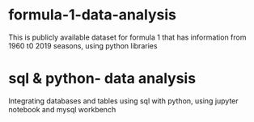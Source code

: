 # formula-1-data-analysis
This is publicly available dataset for formula 1 that has information from 1960 t0 2019 seasons, using python libraries

# sql & python- data analysis
Integrating databases and tables using sql with python, using jupyter notebook and mysql workbench
